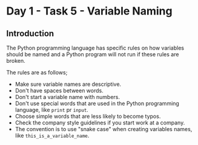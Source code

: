 # Day 1 - Task 5 - Variable Naming

## Introduction

The Python programming language has specific rules on how variables should be named and a Python program will not run if these rules are broken.

The rules are as follows;

-    Make sure variable names are descriptive.
-    Don't have spaces between words.
-    Don't start a variable name with numbers.
-    Don't use special words that are used in the Python programming language, like ```print``` pr ```input```.
-    Choose simple words that are less likely to become typos.
-    Check the company style guidelines if you start work at a company.
-    The convention is to use "snake case" when creating variables names, like ```this_is_a_variable_name```.
  
